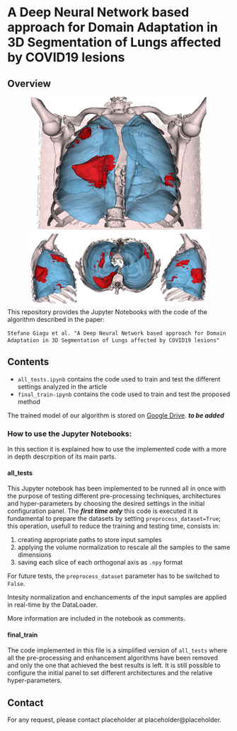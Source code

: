 # A Deep Neural Network based approach for Domain Adaptation in 3D Segmentation of Lungs affected by COVID19 lesions
## Overview

<div align="center">
  <img src="./resources/main_img.png" width="400">
</div>
This repository provides the Jupyter Notebooks with the code of the algorithm described in the paper:

```
Stefano Giagu et al. "A Deep Neural Network based approach for Domain Adaptation in 3D Segmentation of Lungs affected by COVID19 lesions"
```

## Contents
- `all_tests.ipynb` contains the code used to train and test the different settings analyzed in the article
- `final_train-ipynb` contains the code used to train and test the proposed method

The trained model of our algorithm is stored on [Google Drive](https://drive.google.com/). ***to be added***

### How to use the Jupyter Notebooks:
In this section it is explained how to use the implemented code with a more in depth descrpition of its main parts.

#### all_tests
This Jupyter notebook has been implemented to be runned all in once with the purpose of testing different pre-processing techniques, architectures and hyper-parameters by choosing the desired settings in the initial configuration panel.
The ***first time only*** this code is executed it is fundamental to prepare the datasets by setting `preprocess_dataset=True`; this operation, usefull to reduce the training and testing time, consists in:
 1. creating appropriate paths to store input samples
 2. applying the volume normalization to rescale all the samples to the same dimensions 
 3. saving each slice of each orthogonal axis as `.npy` format
 
For future tests, the `preprocess_dataset` parameter has to be switched to `False`.

Intesity normalization and enchancements of the input samples are applied in real-time by the DataLoader. 

More information are included in the notebook as comments.

#### final_train
The code implemented in this file is a simplified version of `all_tests` where all the pre-processing and enhancement algorithms have been removed and only the one that achieved the best results is left. It is still possible to configure the initial panel to set different architectures and the relative hyper-parameters.

## Contact

For any request, please contact placeholder at placeholder@placeholder.
